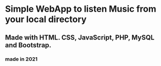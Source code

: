# Simple WebApp to listen Music from your local directory
## Made with HTML. CSS, JavaScript, PHP, MySQL and Bootstrap.

### made in 2021
